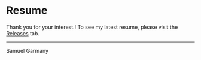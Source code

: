 # Resume

Thank you for your interest.! 
To see my latest resume, please visit the [Releases](https://github.com/samuel-garmany/resume/releases) tab.

---
Samuel Garmany
